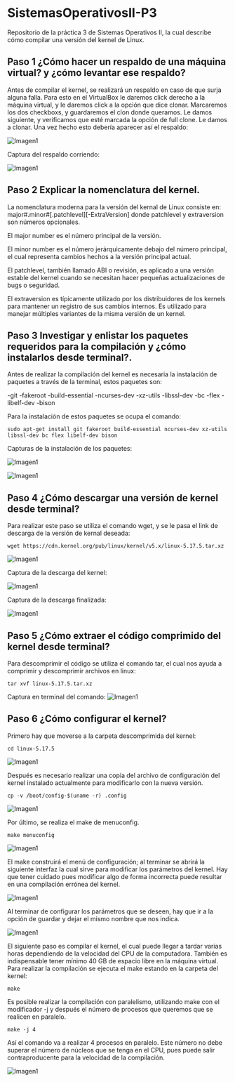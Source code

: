 # SistemasOperativosII-P3
Repositorio de la práctica 3 de Sistemas Operativos II, la cual describe cómo compilar una versión del kernel de Linux.

## Paso 1 ¿Cómo hacer un respaldo de una máquina virtual? y ¿cómo levantar ese respaldo?

Antes de compilar el kernel, se realizará un respaldo en caso de que surja alguna falla. Para esto en el VirtualBox le daremos click derecho a la máquina virtual, y le daremos click a la opción que dice clonar. Marcaremos los dos checkboxs, y guardaremos el clon donde queramos. Le damos siguiente, y verificamos que esté marcada la opción de full clone. Le damos a clonar. Una vez hecho esto debería aparecer así el respaldo:

![Imagen1](Capture.PNG)

Captura del respaldo corriendo: 

![Imagen1](Capture2.PNG)

## Paso 2 Explicar la nomenclatura del kernel.

La nomenclatura moderna para la versión del kernal de Linux consiste en:
major#.minor#[.patchlevel][-ExtraVersion]
donde patchlevel y extraversion son números opcionales.

El major number es el número principal de la versión.

El minor number es el número jerárquicamente debajo del número principal, el cual representa cambios hechos a la versión principal actual. 

El patchlevel, también llamado ABI o revisión, es aplicado a una versión estable del kernel cuando se necesitan hacer pequeñas actualizaciones de bugs o seguridad.

El extraversion es típicamente utilizado por los distribuidores de los kernels para mantener un registro de sus cambios internos. Es utilizado para manejar múltiples variantes de la misma versión de un kernel.

## Paso 3 Investigar y enlistar los paquetes requeridos para la compilación y ¿cómo instalarlos desde terminal?.

Antes de realizar la compilación del kernel es necesaria la instalación de paquetes a través de la terminal, estos paquetes son: 

-git
-fakeroot
-build-essential
-ncurses-dev
-xz-utils
-libssl-dev
-bc
-flex
-libelf-dev
-bison

Para la instalación de estos paquetes se ocupa el comando:

```
sudo apt-get install git fakeroot build-essential ncurses-dev xz-utils libssl-dev bc flex libelf-dev bison
```

Capturas de la instalación de los paquetes:

![Imagen1](6.png)

![Imagen1](7.png)

## Paso 4 ¿Cómo descargar una versión de kernel desde terminal?

Para realizar este paso se utiliza el comando wget, y se le pasa el link de descarga de la versión de kernal deseada:

```
wget https://cdn.kernel.org/pub/linux/kernel/v5.x/linux-5.17.5.tar.xz
```

![Imagen1](2.png)

Captura de la descarga del kernel: 

![Imagen1](3.png)

Captura de la descarga finalizada:

![Imagen1](4.png)

## Paso 5 ¿Cómo extraer el código comprimido del kernel desde terminal?

Para descomprimir el código se utiliza el comando tar, el cual nos ayuda a comprimir y descomprimir archivos en linux:
```
tar xvf linux-5.17.5.tar.xz
```
Captura en terminal del comando: 
![Imagen1](5.png)

## Paso 6 ¿Cómo configurar el kernel?

Primero hay que moverse a la carpeta descomprimida del kernel:

```
cd linux-5.17.5
```

![Imagen1](8.png)

Después es necesario realizar una copia del archivo de configuración del kernel instalado actualmente para modificarlo con la nueva versión.
```
cp -v /boot/config-$(uname -r) .config
```
![Imagen1](9.png)

Por último, se realiza el make de menuconfig.

```
make menuconfig
```

![Imagen1](10.png)

El make construirá el menú de configuración; al terminar se abrirá la siguiente interfaz la cual sirve para modificar los parámetros del kernel. Hay que tener cuidado pues modificar algo de forma incorrecta puede resultar en una compilación errónea del kernel.

![Imagen1](11.png)

Al terminar de configurar los parámetros que se deseen, hay que ir a la opción de guardar y dejar el mismo nombre que nos indica.

![Imagen1](12.png)

El siguiente paso es compilar el kernel, el cual puede llegar a tardar varias horas dependiendo de la velocidad del CPU de la computadora. También es indispensable tener mínimo 40 GB de espacio libre en la máquina virtual. 
Para realizar la compilación se ejecuta el make estando en la carpeta del kernel:

```
make 
```
Es posible realizar la compilación con paralelismo, utilizando make con el modificador -j y después el número de procesos que queremos que se realicen en paralelo.

```
make -j 4
```
Así el comando va a realizar 4 procesos en paralelo.
Este número no debe superar el número de núcleos que se tenga en el CPU, pues puede salir contraproducente para la velocidad de la compilación.


![Imagen1](13.png)
